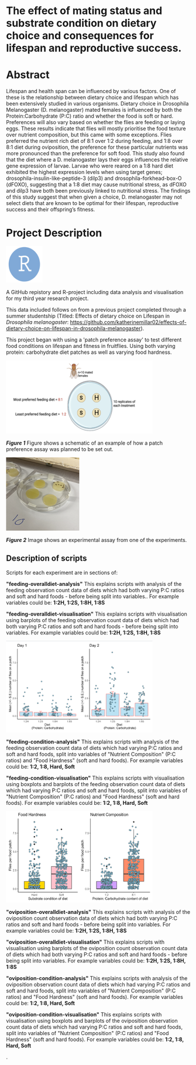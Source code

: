 # The effect of mating status and substrate condition on dietary choice and consequences for lifespan and reproductive success.

# Abstract
Lifespan and health span can be influenced by various factors. One of these is the relationship between dietary choice and lifespan which has been extensively studied in various organisms. Dietary choice in Drosophila Melanogaster (D. melanogaster) mated females is influenced by both the Protein:Carbohydrate (P:C) ratio and whether the food is soft or hard. Preferences will also vary based on whether the flies are feeding or laying eggs. These results indicate that flies will mostly prioritise the food texture over nutrient composition, but this came with some exceptions. Flies preferred the nutrient rich diet of 8:1 over 1:2 during feeding, and  1:8 over  8:1 diet during oviposition, the preference for these particular nutrients was more pronounced than the preference for soft food. This study also found that the diet where a D. melanogaster lays their eggs influences the relative gene expression of larvae. Larvae who were reared on a 1:8 hard diet exhibited the highest expression levels when using target genes; drosophila-insulin-like-peptide-3 (dilp3) and drosophila-forkhead-box-O (dFOXO), suggesting that a 1:8 diet may cause nutritional stress, as dFOXO and dilp3 have both been previously linked to nutritional stress. The findings of this study suggest that when given a choice, D. melanogaster may not select diets that are known to be optimal for their lifespan, reproductive success and their offspring’s fitness. 
 

# Project Description

<img title="droso pic" alt="drosopAlt text" src="/images/RLogo.png" width=100 height=100>

A GitHub repistory and R-project including data analysis and visualisation for my third year research project.

This data included follows on from a previous project completed through a summer studentship (Titled: Effects of dietary choice on Lifespan in *Drosophila melanogaster*:  https://github.com/katherinemillar02/effects-of-dietary-choice-on-lifespan-in-drosophila-melanogaster).


This project began with using a 'patch preference assay' to test different food conditions on lifespan and fitness in fruitflies. Using both varying protein: carbohydrate diet patches as well as varying food hardness. 


<img title="droso pic" alt="drosopAlt text" src="/images/drosophila.schematic.png" width=400 height=200>

*__Figure 1__* Figure shows a schematic of an example of how a patch preference assay was planned to be set out. 



<img title="droso pic" alt="drosopAlt text" src="/images/exp1assay.png" width=200 height=200>

*__Figure 2__* Image shows an experimental assay from one of the experiments. 

## Description of scripts 

Scripts for each experiment are in sections of: 

**"feeding-overalldiet-analysis"**
This explains scripts with analysis of the feeding observation count data of diets which had both varying P:C ratios and soft and hard foods - before being split into variables..
For example variables could be: **1:2H, 1:2S, 1:8H, 1:8S**

**"feeding-overalldiet-visualisation"**
This explains scripts with visualisation using barplots of the feeding observation count data of diets which had both varying P:C ratios and soft and hard foods - before being split into variables. 
For example variables could be: **1:2H, 1:2S, 1:8H, 1:8S**


<img title="droso pic" alt="drosopAlt text" src="/images/overalldiet-visualisation.png" width=400 height=250>


**"feeding-condition-analysis"**
This explains scripts with analysis of the feeding observation count data of diets which had varying P:C ratios and soft and hard foods, split into variables of "Nutrient Composition" (P:C ratios)
and "Food Hardness" (soft and hard foods). 
For example variables could be: **1:2, 1:8, Hard, Soft**

**"feeding-condition-visualisation"**
This explains scripts with visualisation using boxplots and barplots of the feeding observation count data of diets which had varying P:C ratios and soft and hard foods, split into variables of "Nutrient Composition" (P:C ratios) and "Food Hardness" (soft and hard foods). 
For example variables could be: **1:2, 1:8, Hard, Soft**

<img title="droso pic" alt="drosopAlt text" src="/images/condition-visualisation.png" width=400 height=250>

**"oviposition-overalldiet-analysis"**
This explains scripts with analysis of the oviposition count observation data of diets which had both varying P:C ratios and soft and hard foods - before being split into variables. 
For example variables could be: **1:2H, 1:2S, 1:8H, 1:8S**

**"oviposition-overalldiet-visualisation"**
This explains scripts with visualisation using barplots of the oviposition count observation count data of diets which had both varying P:C ratios and soft and hard foods - before being split into variables. 
For example variables could be: **1:2H, 1:2S, 1:8H, 1:8S**

**"oviposition-condition-analysis"**
This explains scripts with analysis of the oviposition observation count data of diets which had varying P:C ratios and soft and hard foods, split into variables of "Nutrient Composition" (P:C ratios)
and "Food Hardness" (soft and hard foods). 
For example variables could be: **1:2, 1:8, Hard, Soft**

**"oviposition-condition-visualisation"**
This explains scripts with visualisation using boxplots and barplots of the oviposition observation count data of diets which had varying P:C ratios and soft and hard foods, split into variables of "Nutrient Composition" (P:C ratios) and "Food Hardness" (soft and hard foods). 
For example variables could be: **1:2, 1:8, Hard, Soft**


. 

